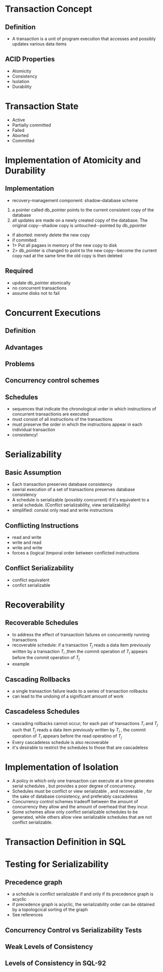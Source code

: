 # Transaction Concept
## Definition
- A transaction is a unit of program execution that accesses and possibly updates various data items
## ACID Properties
- Atomicity
- Consistency
- Isolation
- Durability
# Transaction State
- Active
- Partially committed
- Failed
- Aborted
- Committed
# Implementation of Atomicity and Durability
## Implementation
- recovery-management component: shadow-database scheme
1. a pointer called db_pointer points to the current consistent copy of the database
2. all updates are made on a newly created copy of the database. The original copy--shadow copy is untouched--pointed by db_ppointer
- if aborted: merely delete the new copy
- if commited:
- 1> Put all pagaes in memory of the new copy to disk
- 2> db_pointer is changed to point to the new copy--become the current copy nad at the same time the old copy is then deleted
## Required
- update db_pointer atomically
- no concurrent transactions
- assume disks not to fail
# Concurrent Executions
## Definition
## Advantages
## Problems
## Concurrency control schemes
## Schedules
- sequences that indicate the chronological order in which instructions of concurrent transactionis are executed
- must consist of all instructions of the transactions
- must preserve the order in which the instructions appear in each individual transaction
- consistency!
# Serializability
## Basic Assumption
- Each transaction preserves database consistency
- seerial execution of a set of transactions preserves database consistency
- A schedule is serializable (possibly concurrent) if it's equivalent to a serial schedule. (Conflict serializability, view serializability)
- simplified: consist only read and write instructions
## Conflicting Instructions
- read and write
- write and read
- write and write
- forces a (logical )tmporal order between conflicted instructions
## Conflict Serializability
- conflict equivalent
- confict serializable
# Recoverability
## Recoverable Schedules
- to address the effect of transactioin failures on concurrently running transactions
- recoverable schedule: if a transaction $T_{j}$ reads a data item previously written by a transaction $T_{i}$ ,then the commit operation of $T_{i}$ appears before the commit operation of $T_{j}$
- example
## Cascading Rollbacks
- a single transaction failure leads to a series of transaction rollbacks
- can lead to the undoing of a significant amount of work
## Cascadeless Schedules
- cascading rollbacks cannot occur; for each pair of transactions $T_{i}$ and $T_{j}$ such that $T_{j}$ reads a data item previously written by $T_{i}$ , the commit operation of $T_{i}$ appears before the read operatino of $T_{j}$
- Every cascadeless schedule is also recoverable
- it's desirable to restrict the schedules to those that are cascadeless
# Implementation of Isolation
- A policy in which only one transaction can execute at a time
	generates serial schedules , but provides a poor degree of
	concurrency.
- Schedules must be conflict or view serializable , and recoverable , for
	the sake of database consistency, and preferably cascadeless
- Concurrency control schemes tradeoff between the amount of
	concurrency they allow and the amount of overhead that they incur.
- Some schemes allow only conflict serializable schedules to be
	generated, while others allow view serializable schedules that are
	not conflict serializable.
# Transaction Definition in SQL
# Testing for Serializability
## Precedence graph
- a schedule is conflict serializable if and only if its precedence graph is acyclic
- if precedence graph is acyclic, the serializability order can be obtained by a topologcical sorting of the graph
-  See references
## Concurrency Control vs Serializability Tests
## Weak Levels of Consistency
## Levels of Consistency in SQL-92


